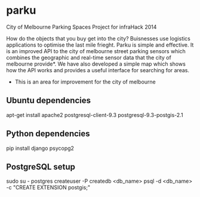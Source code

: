 parku
=====

City of Melbourne Parking Spaces Project for infraHack 2014

How do the objects that you buy get into the city?
Buisnesses use logistics applications to optimise the last mile frieght.
Parku is simple and effective.
It is an improved API to the city of melbourne street parking sensors which combines the geographic and real-time sensor data that the city of melbourne provide*.
We have also developed a simple map which shows how the API works and provides a useful interface for searching for areas.

* This is an area for improvement for the city of melbourne 

Ubuntu dependencies
-------------------

apt-get install apache2 postgresql-client-9.3 postgresql-9.3-postgis-2.1 

Python dependencies
-------------------

pip install django psycopg2

PostgreSQL setup
----------------

sudo su - postgres
createuser -P <username>
createdb <db_name>
psql -d <db_name> -c "CREATE EXTENSION postgis;"

